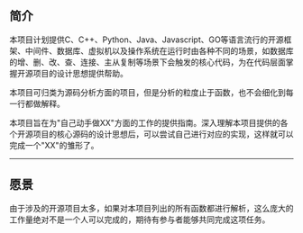 ## 简介

本项目计划提供C、C++、Python、Java、Javascript、GO等语言流行的开源框架、中间件、数据库、虚拟机以及操作系统在运行时由各种不同的场景，如数据库的增、删、改、查、连接、主从复制等场景下会触发的核心代码，为在代码层面掌握开源项目的设计思想提供帮助。

本项目可归类为源码分析方面的项目，但是分析的粒度止于函数，也不会细化到每一行都做解释。

本项目旨在为"自己动手做XX"方面的工作的提供指南。深入理解本项目提供的各个开源项目的核心源码的设计思想后，可以尝试自己进行对应的实现，这样就可以完成一个"XX"的雏形了。

***

## 愿景

由于涉及的开源项目太多，如果对本项目列出的所有函数都进行解析，这么庞大的工作量绝对不是一个人可以完成的，期待有参与者能够共同完成这项任务。








